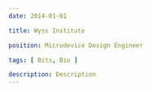 ```yaml
---
date: 2014-01-01

title: Wyss Institute

position: Microdevice Design Engineer

tags: [ Bits, Bio ]

description: Description
---
```

